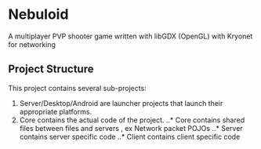 # Nebuloid
A multiplayer PVP shooter game written with libGDX (OpenGL) with Kryonet for networking

## Project Structure
This project contains several sub-projects:
1. Server/Desktop/Android are launcher projects that launch their appropriate platforms.
2. Core contains the actual code of the project.
..* Core contains shared files between files and servers , ex Network packet POJOs 
..* Server contains server specific code
..* Client contains client specific code
